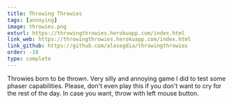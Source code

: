 ```yaml
---
title: Throwing Throwies
tags: [annoying]
image: throwies.png
exturl: https://throwingthrowies.herokuapp.com/index.html
link_web: https://throwingthrowies.herokuapp.com/index.html
link_github: https://github.com/alesegdia/throwingthrowies
order: -10
type: complete
---
```


Throwies born to be thrown. Very silly and annoying game I did to test some phaser capabilities. Please, don't even play this if you don't want to cry for the rest of the day. In case you want, throw with left mouse button.
